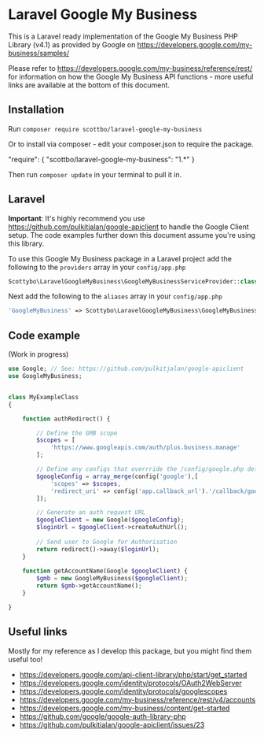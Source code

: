 # Laravel Google My Business

This is a Laravel ready implementation of the Google My Business PHP Library (v4.1) as provided by Google on https://developers.google.com/my-business/samples/

Please refer to https://developers.google.com/my-business/reference/rest/ for information on how the Google My Business API functions - more useful links are available at the bottom of this document.

## Installation

Run `composer require scottbo/laravel-google-my-business`

Or to install via composer - edit your composer.json to require the package.

"require": {
    "scottbo/laravel-google-my-business": "1.*"
}

Then run `composer update` in your terminal to pull it in.



## Laravel

**Important**: It's highly recommend you use https://github.com/pulkitjalan/google-apiclient to handle the Google Client setup. The code examples further down this document assume you're using this library.

To use this Google My Business package in a Laravel project add the following to the `providers` array in your `config/app.php`

```php
Scottybo\LaravelGoogleMyBusiness\GoogleMyBusinessServiceProvider::class,
```

Next add the following to the `aliases` array in your `config/app.php`

```php
'GoogleMyBusiness' => Scottybo\LaravelGoogleMyBusiness\GoogleMyBusiness::class
```


## Code example
 
(Work in progress)

```php
use Google; // See: https://github.com/pulkitjalan/google-apiclient
use GoogleMyBusiness;


class MyExampleClass
{

    function authRedirect() {

        // Define the GMB scope
        $scopes = [
            'https://www.googleapis.com/auth/plus.business.manage'
        ];

        // Define any configs that overrride the /config/google.php defaults from pulkitjalan/google-apiclient
        $googleConfig = array_merge(config('google'),[
            'scopes' => $scopes,
            'redirect_uri' => config('app.callback_url').'/callback/google/mybusiness'
        ]);

        // Generate an auth request URL
        $googleClient = new Google($googleConfig);
        $loginUrl = $googleClient->createAuthUrl();
        
        // Send user to Google for Authorisation
        return redirect()->away($loginUrl);
    }
    
    function getAccountName(Google $googleClient) {
        $gmb = new GoogleMyBusiness($googleClient);
        return $gmb->getAccountName();
    }

}

```


## Useful links

Mostly for my reference as I develop this package, but you might find them useful too!

 - https://developers.google.com/api-client-library/php/start/get_started
 - https://developers.google.com/identity/protocols/OAuth2WebServer
 - https://developers.google.com/identity/protocols/googlescopes
 - https://developers.google.com/my-business/reference/rest/v4/accounts
 - https://developers.google.com/my-business/content/get-started
 - https://github.com/google/google-auth-library-php
 - https://github.com/pulkitjalan/google-apiclient/issues/23